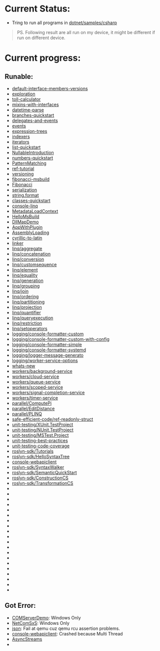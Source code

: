 # Current Status:
 - Tring to run all programs in [dotnet/samples/csharp](https://github.com/dotnet/samples/tree/main/csharp)

> PS. Following result are all run on my device, it might be different if run on different device.

# Current progress:
 
## Runable:
 - [default-interface-members-versions](https://github.com/dotnet/samples/tree/main/csharp/tutorials/default-interface-members-versions)
 - [exploration](https://github.com/dotnet/samples/tree/main/csharp/tutorials/exploration)
 - [toll-calculator](https://github.com/dotnet/samples/tree/main/csharp/tutorials/patterns/finished/toll-calculator)
 - [mixins-with-interfaces](https://github.com/dotnet/samples/tree/main/csharp/tutorials/mixins-with-interfaces/)
 - [datetime-parse](https://github.com/dotnet/samples/tree/main/csharp/api/datetime.parse/)
 - [branches-quickstart](https://github.com/dotnet/samples/tree/main/csharp/branches-quickstart)
 - [delegates-and-events](https://github.com/dotnet/samples/tree/main/csharp/delegates-and-events)
 - [events](https://github.com/dotnet/samples/tree/main/csharp/events)
 - [expression-trees](https://github.com/dotnet/samples/tree/main/csharp/expression-trees)
 - [indexers](https://github.com/dotnet/samples/tree/main/csharp/indexers)
 - [iterators](https://github.com/dotnet/samples/tree/main/csharp/iterators)
 - [list-quickstart](https://github.com/dotnet/samples/tree/main/csharp/list-quickstart)
 - [NullableIntroduction](https://github.com/dotnet/samples/tree/main/csharp/NullableIntroduction)
 - [numbers-quickstart](https://github.com/dotnet/samples/tree/main/csharp/numbers-quickstart)
 - [PatternMatching](https://github.com/dotnet/samples/tree/main/csharp/PatternMatching)
 - [ref-tutorial](https://github.com/dotnet/samples/tree/main/csharp/ref-tutorial)
 - [versioning](https://github.com/dotnet/samples/tree/main/csharp/versioning)
 - [fibonacci-msbuild](https://github.com/dotnet/samples/tree/main/core/console-apps/fibonacci-msbuild)
 - [Fibonacci](https://github.com/dotnet/samples/tree/main/core/console-apps/FibonacciBetterMsBuild)
 - [serialization](https://github.com/dotnet/samples/tree/main/csharp/serialization)
 - [string.format](https://github.com/dotnet/samples/tree/main/csharp/api/string.format)
 - [classes-quickstart](https://github.com/dotnet/samples/tree/main/csharp/classes-quickstart)
 - [console-linq](https://github.com/dotnet/samples/tree/main/csharp/getting-started/console-linq)
 - [MetadataLoadContext](https://github.com/dotnet/samples/tree/main/core/assembly/MetadataLoadContext/)
 - [HelloMsBuild](https://github.com/dotnet/samples/tree/main/core/console-apps/HelloMsBuild/)
 - [DllMapDemo](https://github.com/dotnet/samples/tree/main/core/extensions/DllMapDemo)
 - [AppWithPlugin](https://github.com/dotnet/samples/tree/main/core/extensions/AppWithPlugin/)
 - [AssemblyLoading](https://github.com/dotnet/samples/tree/main/core/extensions/AssemblyLoading)
 - [cyrillic-to-latin](https://github.com/dotnet/samples/tree/main/core/encoding/cyrillic-to-latin)
 - [linker](https://github.com/dotnet/samples/tree/main/core/linker/)
 - [linq/aggregate](https://github.com/dotnet/samples/tree/main/core/linq/csharp/aggregate)
 - [linq/concatenation](https://github.com/dotnet/samples/tree/main/core/linq/csharp/concatenation/)
 - [linq/conversion](https://github.com/dotnet/samples/tree/main/core/linq/csharp/conversion/)
 - [linq/customsequence](https://github.com/dotnet/samples/tree/main/core/linq/csharp/customsequence/)
 - [linq/element](https://github.com/dotnet/samples/tree/main/core/linq/csharp/element/)
 - [linq/equality](https://github.com/dotnet/samples/tree/main/core/linq/csharp/equality/)
 - [linq/generation](https://github.com/dotnet/samples/tree/main/core/linq/csharp/generation/)
 - [linq/grouping](https://github.com/dotnet/samples/tree/main/core/linq/csharp/grouping/)
 - [linq/join](https://github.com/dotnet/samples/tree/main/core/linq/csharp/join/)
 - [linq/ordering](https://github.com/dotnet/samples/tree/main/core/linq/csharp/ordering/)
 - [linq/partitioning](https://github.com/dotnet/samples/tree/main/core/linq/csharp/partitioning/)
 - [linq/projection](https://github.com/dotnet/samples/tree/main/core/linq/csharp/projection/)
 - [linq/quantifier](https://github.com/dotnet/samples/tree/main/core/linq/csharp/quantifier/)
 - [linq/queryexecution](https://github.com/dotnet/samples/tree/main/core/linq/csharp/queryexecution/)
 - [linq/restriction](https://github.com/dotnet/samples/tree/main/core/linq/csharp/restriction/)
 - [linq/setoperators](https://github.com/dotnet/samples/tree/main/core/linq/csharp/setoperators/)
 - [logging/console-formatter-custom](https://github.com/dotnet/samples/tree/main/core/logging/console-formatter-custom/)
 - [logging/console-formatter-custom-with-config](https://github.com/dotnet/samples/tree/main/core/logging/console-formatter-custom-config/)
 - [logging/console-formatter-simple](https://github.com/dotnet/samples/tree/main/core/logging/console-formatter-simple/)
 - [logging/console-formatter-systemd](https://github.com/dotnet/samples/tree/main/core/logging/console-formatter-systemd/)
 - [logging/logger-message-generato](https://github.com/dotnet/samples/tree/main/core/logging/logger-message-generato/)
 - [logging/worker-service-options](https://github.com/dotnet/samples/tree/main/core/logging/worker-service-options/)
 - [whats-new](https://github.com/dotnet/samples/tree/main/core/whats-new/)
 - [workers/background-service](https://github.com/dotnet/samples/tree/main/core/workers/background-service/)
 - [workers/cloud-service](https://github.com/dotnet/samples/tree/main/core/workers/cloud-service/)
 - [workers/queue-service](https://github.com/dotnet/samples/tree/main/core/workers/queue-service/)
 - [workers/scoped-service](https://github.com/dotnet/samples/tree/main/core/workers/scoped-service/)
 - [workers/signal-completion-service](https://github.com/dotnet/samples/tree/main/core/workers/signal-completion-service/)
 - [workers/timer-service](https://github.com/dotnet/samples/tree/main/core/workers/timer-service/)
 - [parallel/ComputePi](https://github.com/dotnet/samples/tree/main/csharp/parallel/ComputePi/)
 - [parallel/EditDistance](https://github.com/dotnet/samples/tree/main/csharp/parallel/EditDistance/)
 - [parallel/PLINQ](https://github.com/dotnet/samples/tree/main/csharp/parallel/PLINQ/)
 - [safe-efficient-code/ref-readonly-struct](https://github.com/dotnet/samples/tree/main/csharp/safe-efficient-code/ref-readonly-struct/)
 - [unit-testing/XUnit.TestProject](https://github.com/dotnet/samples/tree/main/csharp/unit-testing/XUnit.TestProject)
 - [unit-testing/NUnit.TestProject](https://github.com/dotnet/samples/tree/main/csharp/unit-testing/NUnit.TestProject)
 - [unit-testing/MSTest.Project](https://github.com/dotnet/samples/tree/main/csharp/unit-testing/MSTest.Project)
 - [unit-testing-best-practices](https://github.com/dotnet/samples/tree/main/csharp/unit-testing-best-practices)
 - [unit-testing-code-coverage](https://github.com/dotnet/samples/tree/main/csharp/unit-testing-code-coverage)
 - [roslyn-sdk/Tutorials](https://github.com/dotnet/samples/tree/main/csharp/roslyn-sdk/Tutorials)
 - [roslyn-sdk/HelloSyntaxTree](https://github.com/dotnet/samples/tree/main/csharp/roslyn-sdk/SyntaxQuickStart/HelloSyntaxTree)
 - [console-webapiclient](https://github.com/dotnet/samples/tree/main/csharp/getting-started/console-webapiclient)
 - [roslyn-sdk/SyntaxWalker](https://github.com/dotnet/samples/tree/main/csharp/roslyn-sdk/SyntaxQuickStart/SyntaxWalker)
 - [roslyn-sdk/SemanticQuickStart](https://github.com/dotnet/samples/tree/main/csharp/roslyn-sdk/SemanticQuickStart)
 - [roslyn-sdk/ConstructionCS](https://github.com/dotnet/samples/tree/main/csharp/roslyn-sdk/SyntaxTransformationQuickStart/ConstructionCS)
 - [roslyn-sdk/TransformationCS](https://github.com/dotnet/samples/tree/main/csharp/roslyn-sdk/SyntaxTransformationQuickStart/TransformationCS)
 - [](https://github.com/dotnet/samples/tree/main/csharp/)
 - [](https://github.com/dotnet/samples/tree/main/csharp/)
 - [](https://github.com/dotnet/samples/tree/main/csharp/)
 - [](https://github.com/dotnet/samples/tree/main/csharp/)
 - [](https://github.com/dotnet/samples/tree/main/csharp/)
 - [](https://github.com/dotnet/samples/tree/main/csharp/)
 - [](https://github.com/dotnet/samples/tree/main/csharp/)
 - [](https://github.com/dotnet/samples/tree/main/csharp/)
 - [](https://github.com/dotnet/samples/tree/main/csharp/)
 - [](https://github.com/dotnet/samples/tree/main/csharp/)
 - [](https://github.com/dotnet/samples/tree/main/csharp/)
 - [](https://github.com/dotnet/samples/tree/main/csharp/)
 - [](https://github.com/dotnet/samples/tree/main/csharp/)
 - [](https://github.com/dotnet/samples/tree/main/csharp/)
 - [](https://github.com/dotnet/samples/tree/main/csharp/)
 - [](https://github.com/dotnet/samples/tree/main/csharp/)
 - [](https://github.com/dotnet/samples/tree/main/csharp/)
 - [](https://github.com/dotnet/samples/tree/main/csharp/)
 - [](https://github.com/dotnet/samples/tree/main/csharp/)
 - [](https://github.com/dotnet/samples/tree/main/csharp/)

 

## Got Error:
 - [COMServerDemo](https://github.com/dotnet/samples/tree/main/core/extensions/COMServerDemo): Windows Only
 - [NetComSxS](https://github.com/dotnet/samples/tree/main/core/extensions/NetComSxS): Windows Only
 - [json](https://github.com/dotnet/samples/tree/main/core/json): Fail at qemu cuz qemu rcu assertion problems.
 - [console-webapiclient](https://github.com/dotnet/samples/tree/main/csharp/getting-started/console-webapiclient): Crashed because Multi Thread
 - [AsyncStreams](https://github.com/dotnet/samples/tree/main/csharp/tutorials/AsyncStreams)
 - 